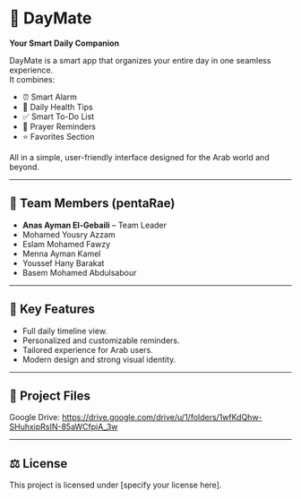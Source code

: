 # 🌙 DayMate
**Your Smart Daily Companion**

DayMate is a smart app that organizes your entire day in one seamless experience.  
It combines:
- ⏰ Smart Alarm  
- 🧘 Daily Health Tips  
- ✅ Smart To-Do List  
- 🕌 Prayer Reminders  
- ⭐ Favorites Section  

All in a simple, user-friendly interface designed for the Arab world and beyond.  

---

## 👥 Team Members (pentaRae)

- **Anas Ayman El-Gebaili** – Team Leader  
- Mohamed Yousry Azzam  
- Eslam Mohamed Fawzy  
- Menna Ayman Kamel  
- Youssef Hany Barakat  
- Basem Mohamed Abdulsabour  

---

## 📌 Key Features
- Full daily timeline view.  
- Personalized and customizable reminders.  
- Tailored experience for Arab users.  
- Modern design and strong visual identity.  

---

## 📂 Project Files
Google Drive: https://drive.google.com/drive/u/1/folders/1wfKdQhw-SHuhxipRsIN-85aWCfpiA_3w

---

## ⚖️ License
This project is licensed under [specify your license here].
